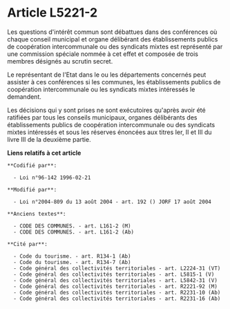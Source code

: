 # Article L5221-2

Les questions d'intérêt commun sont débattues dans des conférences où chaque conseil municipal et organe délibérant des
établissements publics de coopération intercommunale ou des syndicats mixtes est représenté par une commission spéciale
nommée à cet effet et composée de trois membres désignés au scrutin secret.

Le représentant de l'Etat dans le ou les départements concernés peut assister à ces conférences si les communes, les
établissements publics de coopération intercommunale ou les syndicats mixtes intéressés le demandent.

Les décisions qui y sont prises ne sont exécutoires qu'après avoir été ratifiées par tous les conseils municipaux, organes
délibérants des établissements publics de coopération intercommunale ou des syndicats mixtes intéressés et sous les réserves
énoncées aux titres Ier, II et III du livre III de la deuxième partie.

**Liens relatifs à cet article**

	**Codifié par**:

	  - Loi n°96-142 1996-02-21

	**Modifié par**:

	  - Loi n°2004-809 du 13 août 2004 - art. 192 () JORF 17 août 2004

	**Anciens textes**:

	  - CODE DES COMMUNES. - art. L161-2 (M)
	  - CODE DES COMMUNES. - art. L161-2 (Ab)

	**Cité par**:

	  - Code du tourisme. - art. R134-1 (Ab)
	  - Code du tourisme. - art. R134-7 (Ab)
	  - Code général des collectivités territoriales - art. L2224-31 (VT)
	  - Code général des collectivités territoriales - art. L5815-1 (V)
	  - Code général des collectivités territoriales - art. L5842-31 (V)
	  - Code général des collectivités territoriales - art. R2221-92 (M)
	  - Code général des collectivités territoriales - art. R2231-10 (Ab)
	  - Code général des collectivités territoriales - art. R2231-16 (Ab)
